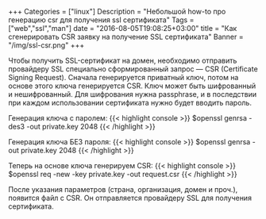 +++
Categories = ["linux"]
Description = "Небольшой how-to про генерацию csr для получения ssl сертификата"
Tags = ["web","ssl","man"]
date = "2016-08-05T19:08:25+03:00"
title = "Как сгенерировать CSR заявку на получение SSL сертификата"
Banner = "/img/ssl-csr.png"
+++

Чтобы получить SSL-сертификат на домен, необходимо отправить провайдеру SSL специально сформированный запрос — CSR (Certificate Signing Request).
Сначала генерируется приватный ключ, потом на основе этого ключа генерируется CSR.
Ключ может быть шифрованный и нешифрованный. Для шифрования нужна passphrase, и в последствии при каждом использовании сертификата нужно будет вводить пароль.
<!--more-->

Генерация ключа с паролем:
{{< highlight console >}}
$openssl genrsa -des3 -out private.key 2048
{{< /highlight >}}

Генерация ключа БЕЗ пароля:
{{< highlight console >}}
$openssl genrsa -out private.key 2048
{{< /highlight >}}

Теперь на основе ключа генерируем CSR:
{{< highlight console >}}
$openssl req -new -key private.key -out request.csr
{{< /highlight >}}

После указания параметров (страна, организация, домен и проч.), появится файл с CSR. Он отправляется провайдеру SSL для получения сертификата.
